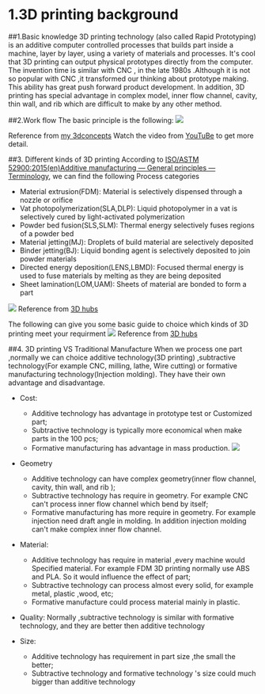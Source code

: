 # 1.3D printing background

##1.Basic knowledge
3D printing technology (also called Rapid Prototyping) is an additive computer controlled processes that builds part inside a machine, layer by layer, using a variety of materials and processes. It's cool that 3D printing can output physical prototypes directly from the computer. The invention time is similar with CNC , in the late 1980s .Although it is not so popular with CNC ,it transformed our thinking about prototype making. This ability has great push forward product development. In addition, 3D printing has special advantage in complex model, inner flow channel, cavity, thin wall, and rib which are difficult to make by any other method.

##2.Work flow
The basic principle is the following:
![](https://github.com/bobwu0214/dm360.github.io/raw/master/Img/How-3D-Printing-Works--1030x309.png)

Reference from [my 3dconcepts](http://my3dconcepts.com/explore/how-3d-printing-works/)
Watch the video from [YouTuBe](https://www.youtube.com/watch?v=Llgko_GpXbI) to get more detail.

##3. Different kinds of 3D printing
 According to [ISO/ASTM 52900:2015(en)Additive manufacturing — General principles — Terminology](https://www.iso.org/obp/ui/#iso:std:iso-astm:52900:ed-1:v1:en:term:2.1.2), we can find the following Process categories

* Material extrusion(FDM):  Material is selectively dispensed through a nozzle or orifice
* Vat photopolymerization(SLA,DLP):  Liquid photopolymer in a vat is selectively cured by light-activated polymerization
* Powder bed fusion(SLS,SLM):  Thermal energy selectively fuses regions of a powder bed 
* Material jetting(MJ):  Droplets of build material are selectively deposited
* Binder jetting(BJ):  Liquid bonding agent is selectively deposited to join powder materials
* Directed energy deposition(LENS,LBMD):  Focused thermal energy is used to fuse materials by melting as they are being deposited
* Sheet lamination(LOM,UAM):  Sheets of material are bonded to form a part 

 ![](https://github.com/bobwu0214/dm360.github.io/raw/master/Img/Additive_Manufacturing_Technologies_Poster.jpg)
Reference from [3D hubs](https://www.3dhubs.com/guides/3d-printing/) 
 
The following can give you some basic guide to choice which kinds of 3D printing  meet your requirment
![](https://github.com/bobwu0214/dm360.github.io/raw/master/Img/2-functional.png)
Reference from [3D hubs](https://www.3dhubs.com/guides/3d-printing/)

##4. 3D printing VS Traditional Manufacture
When we process one part ,normally we can choice additive technology(3D printing) ,subtractive technology(For example CNC, milling, lathe, Wire cutting) or formative manufacturing technology(Injection molding). They have their own advantage and disadvantage.

* Cost: 
    * Additive technology has advantage in prototype test or Customized part;
    * Subtractive technology is typically more economical when make parts in the 100 pcs;
    * Formative manufacturing has advantage in mass production.
![](https://github.com/bobwu0214/dm360.github.io/raw/master/Img/WX20190619-132652@2x.png)
    
* Geometry
    *  Additive technology can have complex geometry(inner flow channel, cavity, thin wall, and rib );
    *  Subtractive technology has require in geometry. For example  CNC can't process inner flow channel which bend by itself;
    *   Formative manufacturing has more require in geometry. For example injection need draft angle in molding. In addition injection molding can't make complex inner flow channel.
* Material:  
    *  Additive technology has require in material ,every machine would Specified material. For example FDM 3D printing normally use ABS and PLA. So it would influence the effect of part;
    * Subtractive technology can process almost every solid, for example metal, plastic ,wood, etc;
    * Formative manufacture could process material mainly in plastic.
* Quality: Normally ,subtractive technology is similar with formative technology, and they are better then additive technology
* Size: 
    * Additive technology has requirement in part size ,the small the better;
    * Subtractive technology and formative technology 's size could much bigger than additive technology




